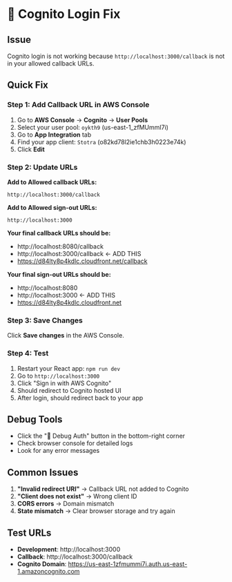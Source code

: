 # 🔧 Cognito Login Fix

## Issue
Cognito login is not working because `http://localhost:3000/callback` is not in your allowed callback URLs.

## Quick Fix

### Step 1: Add Callback URL in AWS Console
1. Go to **AWS Console** → **Cognito** → **User Pools**
2. Select your user pool: `oykth9` (us-east-1_zfMUmmI7i)
3. Go to **App Integration** tab
4. Find your app client: `Stotra` (o82kd78l2ie1chb3h0223e74k)
5. Click **Edit**

### Step 2: Update URLs
**Add to Allowed callback URLs:**
```
http://localhost:3000/callback
```

**Add to Allowed sign-out URLs:**
```
http://localhost:3000
```

**Your final callback URLs should be:**
- http://localhost:8080/callback
- http://localhost:3000/callback  ← ADD THIS
- https://d84lty8p4kdlc.cloudfront.net/callback

**Your final sign-out URLs should be:**
- http://localhost:8080
- http://localhost:3000  ← ADD THIS
- https://d84lty8p4kdlc.cloudfront.net

### Step 3: Save Changes
Click **Save changes** in the AWS Console.

### Step 4: Test
1. Restart your React app: `npm run dev`
2. Go to `http://localhost:3000`
3. Click "Sign in with AWS Cognito"
4. Should redirect to Cognito hosted UI
5. After login, should redirect back to your app

## Debug Tools
- Click the "🐛 Debug Auth" button in the bottom-right corner
- Check browser console for detailed logs
- Look for any error messages

## Common Issues
1. **"Invalid redirect URI"** → Callback URL not added to Cognito
2. **"Client does not exist"** → Wrong client ID
3. **CORS errors** → Domain mismatch
4. **State mismatch** → Clear browser storage and try again

## Test URLs
- **Development**: http://localhost:3000
- **Callback**: http://localhost:3000/callback
- **Cognito Domain**: https://us-east-1zfmummi7i.auth.us-east-1.amazoncognito.com